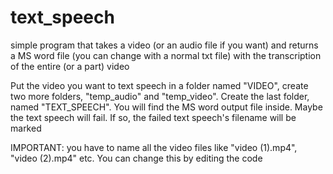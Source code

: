 # text_speech
simple program that takes a video (or an audio file if you want) and returns a MS word file (you can change with a normal txt file) with the transcription of the entire (or a part) video

Put the video you want to text speech in a folder named "VIDEO", create two more folders, "temp_audio" and "temp_video". Create the last folder, named "TEXT_SPEECH". You will find the MS word output file inside. Maybe the text speech will fail. If so, the failed text speech's filename will be marked

IMPORTANT: you have to name all the video files like "video (1).mp4", "video (2).mp4" etc. 
You can change this by editing the code
